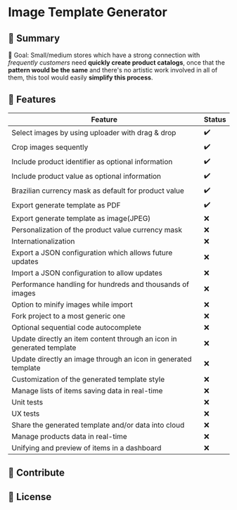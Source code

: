 # Image Template Generator

## :blue_book: Summary
:dart: Goal: Small/medium stores which have a strong connection with *frequently customers* need **quickly create product catalogs**, once that the **pattern would be the same** and there's no artistic work involved in all of them, this tool would easily **simplify this process**. 

## :scroll: Features
|    Feature    | Status |
| ------------- | ------ |
| Select images by using uploader with drag & drop | :heavy_check_mark: |
| Crop images sequently | :heavy_check_mark: |
| Include product identifier as optional information | :heavy_check_mark: |
| Include product value as optional information | :heavy_check_mark: |
| Brazilian currency mask as default for product value | :heavy_check_mark: |
| Export generate template as PDF | :heavy_check_mark: |
| Export generate template as image(JPEG) | :x: |
| Personalization of the product value currency mask | :x: |
| Internationalization | :x: |
| Export a JSON configuration which allows future updates | :x: |
| Import a JSON configuration to allow updates | :x: |
| Performance handling for hundreds and thousands of images | :x: |
| Option to minify images while import | :x: |
| Fork project to a most generic one | :x: |
| Optional sequential code autocomplete | :x: |
| Update directly an item content through an icon in generated template | :x: |
| Update directly an image through an icon in generated template | :x: |
| Customization of the generated template style | :x: |
| Manage lists of items saving data in real-time | :x: |
| Unit tests | :x: |
| UX tests | :x: |
| Share the generated template and/or data into cloud | :x: |
| Manage products data in real-time | :x: |
| Unifying and preview of items in a dashboard | :x: |

## :blue_heart: Contribute

## :page_with_curl: License
